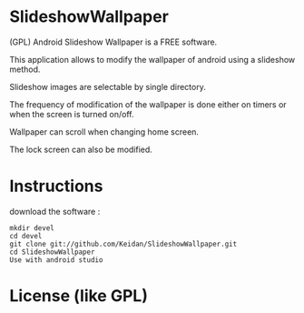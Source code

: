 SlideshowWallpaper
===

(GPL) Android Slideshow Wallpaper is a FREE software.

This application allows to modify the wallpaper of android using a slideshow method.

Slideshow images are selectable by single directory.

The frequency of modification of the wallpaper is done either on timers or when the screen is turned on/off.

Wallpaper can scroll when changing home screen.

The lock screen can also be modified.




Instructions
============


download the software :

	mkdir devel
	cd devel
	git clone git://github.com/Keidan/SlideshowWallpaper.git
	cd SlideshowWallpaper
 	Use with android studio
	

License (like GPL)
==================
